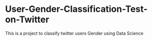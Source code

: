# User-Gender-Classification-Test-on-Twitter
This is a project to classify twitter users Gender using Data Science 

